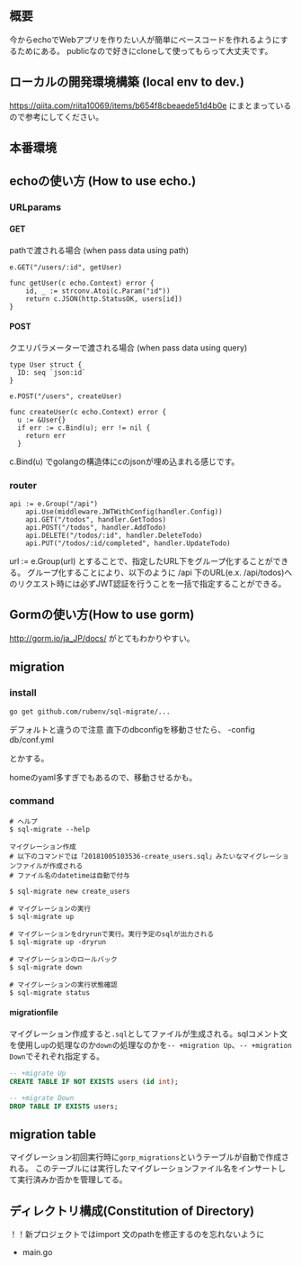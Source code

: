 ## 概要
今からechoでWebアプリを作りたい人が簡単にベースコードを作れるようにするためにある。
publicなので好きにcloneして使ってもらって大丈夫です。

## ローカルの開発環境構築 (local env to dev.)
https://qiita.com/riita10069/items/b654f8cbeaede51d4b0e
にまとまっているので参考にしてください。

## 本番環境


## echoの使い方 (How to use echo.)

### URLparams
#### GET
pathで渡される場合
(when pass data using path)


```
e.GET("/users/:id", getUser)

func getUser(c echo.Context) error {
	id, _ := strconv.Atoi(c.Param("id"))
	return c.JSON(http.StatusOK, users[id])
}
```


#### POST
クエリパラメーターで渡される場合
(when pass data using query)

```
type User struct {
  ID: seq `json:id`
}
  
e.POST("/users", createUser)

func createUser(c echo.Context) error {
  u := &User{}
  if err := c.Bind(u); err != nil {
    return err
  }
```

c.Bind(u)
でgolangの構造体にcのjsonが埋め込まれる感じです。

### router

```
api := e.Group("/api")
	api.Use(middleware.JWTWithConfig(handler.Config))
	api.GET("/todos", handler.GetTodos)
	api.POST("/todos", handler.AddTodo)
	api.DELETE("/todos/:id", handler.DeleteTodo)
	api.PUT("/todos/:id/completed", handler.UpdateTodo)
```


url := e.Group(url) とすることで、指定したURL下をグループ化することができる。
グループ化することにより、以下のように /api 下のURL(e.x. /api/todos)へのリクエスト時には必ずJWT認証を行うことを一括で指定することができる。

## Gormの使い方(How to use gorm)
http://gorm.io/ja_JP/docs/
がとてもわかりやすい。


## migration

### install

```
go get github.com/rubenv/sql-migrate/...
```

デフォルトと違うので注意
直下のdbconfigを移動させたら、
-config db/conf.yml

とかする。

homeのyaml多すぎでもあるので、移動させるかも。
### command

```
# ヘルプ
$ sql-migrate --help
```

```
マイグレーション作成
# 以下のコマンドでは「20181005103536-create_users.sql」みたいなマイグレーションファイルが作成される
# ファイル名のdatetimeは自動で付与

$ sql-migrate new create_users
```

```
# マイグレーションの実行
$ sql-migrate up 
```

```
# マイグレーションをdryrunで実行。実行予定のsqlが出力される
$ sql-migrate up -dryrun 
```

```
# マイグレーションのロールバック
$ sql-migrate down
```

```
# マイグレーションの実行状態確認
$ sql-migrate status
```

#### migrationfile
マイグレーション作成すると`.sql`としてファイルが生成される。sqlコメント文を使用し`up`の処理なのか`down`の処理なのかを`-- +migration Up`、`-- +migration Down`でそれぞれ指定する。

```20181005103536-create_users.sql
-- +migrate Up
CREATE TABLE IF NOT EXISTS users (id int);

-- +migrate Down
DROP TABLE IF EXISTS users;
```

## migration table
マイグレーション初回実行時に`gorp_migrations`というテーブルが自動で作成される。
このテーブルには実行したマイグレーションファイル名をインサートして実行済みか否かを管理してる。



## ディレクトリ構成(Constitution of Directory)
！！新プロジェクトではimport 文のpathを修正するのを忘れないように

- main.go
